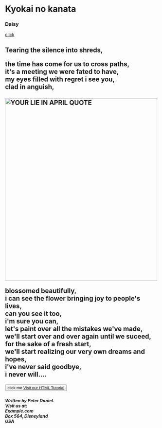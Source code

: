 
<html>
<head>
 
 <h1>Kyokai no kanata</h1>
<h3><b> Daisy </b></h3>    
 <a href="#C4">click</a>
</head>   
<body>
<h2>Tearing the silence into shreds,<br>

the time has come for us to cross paths,<br>
it's a meeting we were fated to have,<br>
my eyes filled with regret i see you,<br>
clad in anguish,<br>                                                    
<a href="default.html"><img src="../images/YLIA.png" alt="YOUR LIE IN APRIL QUOTE" style="width:500px;height:600px;"> 
   <br> </a>


blossomed beautifully,<br>
i can see the flower bringing joy to people's lives,<br>
can you see it too,<br>
i'm sure you can,<br>
let's paint over all the mistakes we've made,<br>
we'll start over and over again until we suceed,<br>
for the sake of a fresh start,<br>
we'll start realizing  our very own dreams and hopes,<br>
i've never said goodbye,<br>
i never will....</h2></h2>
<h5 id="C4">
<button>click me <a href="title="https://www.bing.com/ck/a?!&&p=9dc902ef8cb2671fJmltdHM9MTY3ODc1MjAwMCZpZ3VpZD0yMDRlYWU4ZC0xZjg4LTY1NDEtMjczOC1iZjUyMWU5NTY0YzMmaW5zaWQ9NTE2Nw&ptn=3&hsh=3&fclid=204eae8d-1f88-6541-2738-bf521e9564c3&psq=w3schools&u=a1aHR0cHM6Ly93d3cudzNzY2hvb2xzLmNvbS8&ntb=1">Visit our HTML Tutorial</a>
 </button></h5>
 
<address><strong>
<p> Written by Peter Daniel.<br> 
Visit us at:<br>
Example.com<br>
Box 564, Disneyland<br>
USA </p>
</strong></address>
</body>
</html> 
